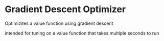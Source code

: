 # Gradient Descent Optimizer

Optimizites a value function using gradient descent

intended for tuning on a value function that takes multiple seconds to run
